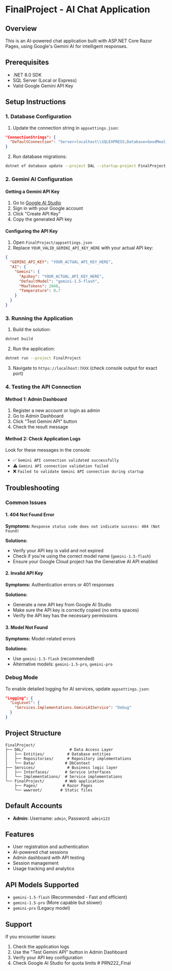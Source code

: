 # FinalProject - AI Chat Application

## Overview
This is an AI-powered chat application built with ASP.NET Core Razor Pages, using Google's Gemini AI for intelligent responses.

## Prerequisites
- .NET 8.0 SDK
- SQL Server (Local or Express)
- Valid Google Gemini API Key

## Setup Instructions

### 1. Database Configuration
1. Update the connection string in `appsettings.json`:
```json
"ConnectionStrings": {
  "DefaultConnection": "Server=localhost\\SQLEXPRESS;Database=GoodMeal;User ID=sa;password=YOUR_PASSWORD;Trusted_Connection=True;TrustServerCertificate=True;"
}
```

2. Run database migrations:
```bash
dotnet ef database update --project DAL --startup-project FinalProject
```

### 2. Gemini AI Configuration

#### Getting a Gemini API Key
1. Go to [Google AI Studio](https://makersuite.google.com/app/apikey)
2. Sign in with your Google account
3. Click "Create API Key"
4. Copy the generated API key

#### Configuring the API Key
1. Open `FinalProject/appsettings.json`
2. Replace `YOUR_VALID_GEMINI_API_KEY_HERE` with your actual API key:
```json
{
  "GEMINI_API_KEY": "YOUR_ACTUAL_API_KEY_HERE",
  "AI": {
    "Gemini": {
      "ApiKey": "YOUR_ACTUAL_API_KEY_HERE",
      "DefaultModel": "gemini-1.5-flash",
      "MaxTokens": 2048,
      "Temperature": 0.7
    }
  }
}
```

### 3. Running the Application

1. Build the solution:
```bash
dotnet build
```

2. Run the application:
```bash
dotnet run --project FinalProject
```

3. Navigate to `https://localhost:7XXX` (check console output for exact port)

### 4. Testing the API Connection

#### Method 1: Admin Dashboard
1. Register a new account or login as admin
2. Go to Admin Dashboard
3. Click "Test Gemini API" button
4. Check the result message

#### Method 2: Check Application Logs
Look for these messages in the console:
- ✅ `Gemini API connection validated successfully`
- ⚠️ `Gemini API connection validation failed`
- ❌ `Failed to validate Gemini API connection during startup`

## Troubleshooting

### Common Issues

#### 1. 404 Not Found Error
**Symptoms:** `Response status code does not indicate success: 404 (Not Found)`

**Solutions:**
- Verify your API key is valid and not expired
- Check if you're using the correct model name (`gemini-1.5-flash`)
- Ensure your Google Cloud project has the Generative AI API enabled

#### 2. Invalid API Key
**Symptoms:** Authentication errors or 401 responses

**Solutions:**
- Generate a new API key from Google AI Studio
- Make sure the API key is correctly copied (no extra spaces)
- Verify the API key has the necessary permissions

#### 3. Model Not Found
**Symptoms:** Model-related errors

**Solutions:**
- Use `gemini-1.5-flash` (recommended)
- Alternative models: `gemini-1.5-pro`, `gemini-pro`

### Debug Mode
To enable detailed logging for AI services, update `appsettings.json`:
```json
"Logging": {
  "LogLevel": {
    "Services.Implementations.GeminiAIService": "Debug"
  }
}
```

## Project Structure
```
FinalProject/
├── DAL/                    # Data Access Layer
│   ├── Entities/          # Database entities
│   ├── Repositories/      # Repository implementations
│   └── Data/             # DbContext
├── Services/              # Business logic layer
│   ├── Interfaces/       # Service interfaces
│   └── Implementations/  # Service implementations
└── FinalProject/         # Web application
    ├── Pages/           # Razor Pages
    └── wwwroot/        # Static files
```

## Default Accounts
- **Admin:** Username: `admin`, Password: `admin123`

## Features
- User registration and authentication
- AI-powered chat sessions
- Admin dashboard with API testing
- Session management
- Usage tracking and analytics

## API Models Supported
- `gemini-1.5-flash` (Recommended - Fast and efficient)
- `gemini-1.5-pro` (More capable but slower)
- `gemini-pro` (Legacy model)

## Support
If you encounter issues:
1. Check the application logs
2. Use the "Test Gemini API" button in Admin Dashboard
3. Verify your API key configuration
4. Check Google AI Studio for quota limits # PRN222_Final
